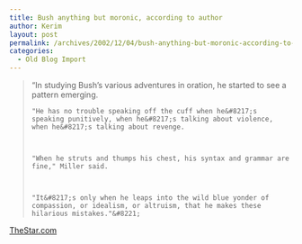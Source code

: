 ```yaml
---
title: Bush anything but moronic, according to author
author: Kerim
layout: post
permalink: /archives/2002/12/04/bush-anything-but-moronic-according-to-author/
categories:
  - Old Blog Import
---
```


>   &#8220;In studying Bush&#8217;s various adventures in oration, he started to see a pattern emerging. 
>   
>   
>     "He has no trouble speaking off the cuff when he&#8217;s speaking punitively, when he&#8217;s talking about violence, when he&#8217;s talking about revenge.
>   
>   
>   
>     "When he struts and thumps his chest, his syntax and grammar are fine," Miller said.
>   
>   
>   
>     "It&#8217;s only when he leaps into the wild blue yonder of compassion, or idealism, or altruism, that he makes these hilarious mistakes."&#8221;
>   


<a href="http://www.thestar.com/NASApp/cs/ContentServer?pagename=thestar/Layout/Article_Type1&c=Article&cid=1035774887712&call_page=TS_News&call_pageid=968332188492&call_pagepath=News/News" onclick="_gaq.push(['_trackEvent', 'outbound-article', 'http://www.thestar.com/NASApp/cs/ContentServer?pagename=thestar/Layout/Article_Type1&c=Article&cid=1035774887712&call_page=TS_News&call_pageid=968332188492&call_pagepath=News/News', 'TheStar.com']);" >TheStar.com</a>

